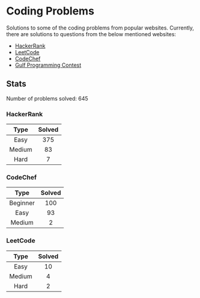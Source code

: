 # Coding Problems

Solutions to some of the coding problems from popular websites. Currently, there are solutions to questions from the below mentioned websites:

*   [HackerRank](HackerRank/ "HackerRank")
*	[LeetCode](LeetCode/ "LeetCode")
*   [CodeChef](CodeChef/ "CodeChef")
*   [Gulf Programming Contest](Gulf%20Programming%20Contest/ "GPC")

## Stats

Number of problems solved: 645

### HackerRank

| Type | Solved |
|:----:|:------:|
| Easy | 375 |
| Medium | 83 |
| Hard | 7 |

### CodeChef

| Type | Solved |
|:----:|:------:|
| Beginner | 100 |
| Easy | 93 |
| Medium | 2 |

### LeetCode

| Type | Solved |
|:----:|:------:|
| Easy | 10 |
| Medium | 4 |
| Hard | 2 |
